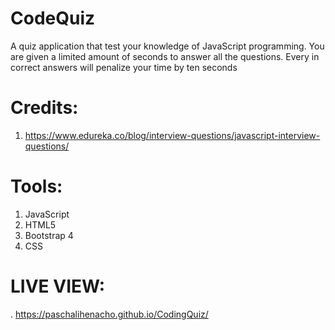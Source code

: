 # CodeQuiz
A quiz application that test your knowledge of JavaScript programming.
You are given a limited amount of seconds to answer all the questions. 
Every in correct answers will penalize your time by ten seconds

# Credits:
1. https://www.edureka.co/blog/interview-questions/javascript-interview-questions/

# Tools:
1. JavaScript
2. HTML5
3. Bootstrap 4
4. CSS

# LIVE VIEW:
. https://paschalihenacho.github.io/CodingQuiz/